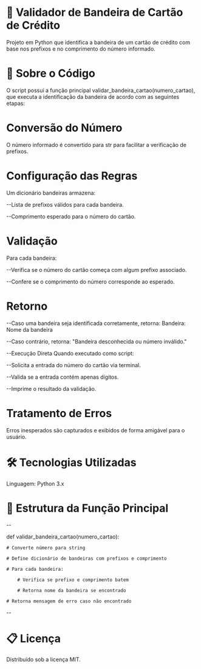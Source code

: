 # 🧩 Validador de Bandeira de Cartão de Crédito

Projeto em Python que identifica a bandeira de um cartão de crédito com base nos prefixos e no comprimento do número informado.

# 📄 Sobre o Código

O script possui a função principal validar_bandeira_cartao(numero_cartao), que executa a identificação da bandeira de acordo com as seguintes etapas:

# Conversão do Número

O número informado é convertido para str para facilitar a verificação de prefixos.

# Configuração das Regras

Um dicionário bandeiras armazena:

--Lista de prefixos válidos para cada bandeira.

--Comprimento esperado para o número do cartão.

# Validação

Para cada bandeira:

--Verifica se o número do cartão começa com algum prefixo associado.

--Confere se o comprimento do número corresponde ao esperado.

# Retorno

--Caso uma bandeira seja identificada corretamente, retorna:
Bandeira: Nome da bandeira

--Caso contrário, retorna:
"Bandeira desconhecida ou número inválido."

--Execução Direta
Quando executado como script:

  --Solicita a entrada do número do cartão via terminal.

  --Valida se a entrada contém apenas dígitos.

  --Imprime o resultado da validação.

# Tratamento de Erros

Erros inesperados são capturados e exibidos de forma amigável para o usuário.

# 🛠️ Tecnologias Utilizadas

Linguagem: Python 3.x

# 📑 Estrutura da Função Principal

--

def validar_bandeira_cartao(numero_cartao):

    # Converte número para string
    
    # Define dicionário de bandeiras com prefixos e comprimento
    
    # Para cada bandeira:
    
        # Verifica se prefixo e comprimento batem
        
        # Retorna nome da bandeira se encontrado
        
    # Retorna mensagem de erro caso não encontrado
--

# 📋 Licença

Distribuído sob a licença MIT.

